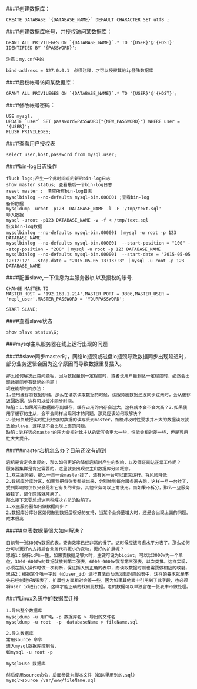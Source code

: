 ####创建数据库：

    CREATE DATABASE `{DATABASE_NAME}` DEFAULT CHARACTER SET utf8 ;

####创建数据库帐号，并授权访问某数据库：

    GRANT ALL PRIVILEGES ON `{DATABASE_NAME}`.* TO '{USER}'@'{HOST}' IDENTIFIED BY '{PASSWORD}';

    注意：my.cnf中的

    bind-address = 127.0.0.1　必须注释，才可以授权其他ip登陆数据库

####授权帐号访问某数据库：

    GRANT ALL PRIVILEGES ON `{DATABASE_NAME}`.* TO '{USER}'@'{HOST}';

####修改帐号密码：

    USE mysql;
    UPDATE `user` SET password=PASSWORD("{NEW_PASSWORD}") WHERE user = '{USER}';
    FLUSH PRIVILEGES;

####查看用户授权表

    select user,host,password from mysql.user;

####bin-log日志操作

    flush logs;产生一个此时间点的新的bin-log日志
    show master status; 查看最后一个bin-log日志
    reset master ;　清空所有bin-log日志
    mysqlbinlog --no-defaults mysql-bin.000001 ;查看bin-log
    备份数据
    mysqldump -uroot -p123  DATABASE_NAME -l -F '/tmp/text.sql'
    导入数据
    mysql -uroot -p123 DATABASE_NAME -v -f < /tmp/text.sql
    恢复bin-log数据
    mysqlbinlog --no-defaults mysql-bin.000001 ｜mysql -u root -p 123 DATABASE_NAME
    mysqlbinlog --no-defaults mysql-bin.000001  --start-position = "100" --stop-position = "200" ｜mysql -u root -p 123 DATABASE_NAME
    mysqlbinlog --no-defaults mysql-bin.000001  --start-date = "2015-05-05 12:12:12" --stop-date = "2015-05-05 13:13:!3" ｜mysql -u root -p 123 DATABASE_NAME

####配置slave,一下信息为主服务器ip,以及授权的账号．

    CHANGE MASTER TO
    MASTER_HOST = '192.168.1.214',MASTER_PORT = 3306,MASTER_USER = 'repl_user',MASTER_PASSWORD = 'YOURPASSWORD';

    START SLAVE;

####查看slave状态

    show slave status\G;

###mysql主从服务器在线上运行出现的问题

#####slave同步master时，网络io瓶颈或磁盘io瓶颈导致数据同步出现延迟时，部分业务逻辑会因为这个原因而导致数据重复插入。

    那么如何解决此类问题呢，因为数据量到一定程度时，或者说用户量到达一定程度时，必然会出现数据同步有延迟的问题！
    现在能想到的办法：
    1.使用缓存将数据存储，那么在请求读取数据的时候，读服务器数据还没同步过来时，会从缓存返回数据，这样可以缓冲同步时间。
    缺陷：1.如果所有数据都存到缓存，缓存占用的内存会过大，这样成本会不会太高？2.如果使用了缓存的主从，会不会同样出现刚才的问题，那又应该如何取解决？
    2.使用负载把实时性比较强的数据的读写丢到master，而相对及时性要求并不大的数据读取就丢给slave，这样是不会出现上面的问题。
    缺陷：这样势必master的压力会相对比主从的读写会更大一些，性能会相对差一些，但是可用性大大提升。

#####master宕机怎么办？目前还没有遇到

    宕机是肯定会出现的，那么如何更好的降低宕机时产生的影响，以及保证网站正常工作呢？
    服务器集群是肯定需要的，这里就会出现双主和数据库分区概念。
    1.双主服务器，那么一旦一台master挂了，还有另一台可以正常运行。将风险降低
    2.数据库分库分区，如果我把每张表都拆出来，分别放到每台服务器去跑，这样一旦一台挂了，受到影响的仅仅只会是和它有关的业务，其他业务可以正常使用。而如果不拆分，那么一旦服务器挂了，整个网站就瘫痪了。
    那么接下来要想想这两种解决方法的缺陷了。
    1.双主服务器如何做数据同步？
    2.数据库分库分区如何做到数据层很好的支持，当某个业务量增大时，还是会出现上面的问题。成本很高

#####单表数据量很大如何解决？

    目前有一张3000W数据的表。查询效率已经非常的慢了。这时候应该考虑水平分表了。那么如何分可以更好的支持后台业务代码更小的变动，更好的扩展呢？
    思路1：保持id唯一性，如果表数据足够大时，主键可设为bigint。可以以3000W为一个单位，3000-6000W的数据就放到第二张表，6000-9000W就存第三张表，以次类推。这样实现，必须在插入操作时做一次判断，保证插入到正确的表中，而读取数据时则也需要做相应的映射。
    思路2：根据某个唯一字段（如user_id）进行算法自动派发到对应的表中，这样的要求就是事先已经创建好N张表了，扩展性方面相对会差一些。因为如果其他表中引用到了此字段，也必须将user_id进行冗余，这样才能正确的找到此数据。老的数据可以单独留在一张表中不做处理。

####Linux系统中的数据库迁移

    1.导出整个数据库
    mysqldump -u 用户名 -p 数据库名 > 导出的文件名
    mysqldump -u root  -p  databaseName > fileName.sql

    2.导入数据库
    常用source 命令
    进入mysql数据库控制台，
    如mysql -u root -p

    mysql>use 数据库

    然后使用source命令，后面参数为脚本文件（如这里用到的.sql）
    mysql>source /var/www/fileName.sql



